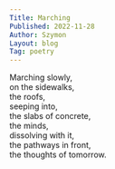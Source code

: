 ```yaml
---
Title: Marching
Published: 2022-11-28
Author: Szymon  
Layout: blog  
Tag: poetry  
---
```


Marching slowly,  
on the sidewalks,  
the roofs,  
seeping into,  
the slabs of concrete,  
the minds,  
dissolving with it,  
the pathways in front,  
the thoughts of tomorrow.

